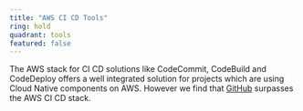 ```yaml
---
title: "AWS CI CD Tools"
ring: hold
quadrant: tools
featured: false
---
```


The AWS stack for CI CD solutions like CodeCommit, CodeBuild and CodeDeploy offers a well integrated
solution for projects which are using Cloud Native components on AWS. However we find that <a href="github.html">GitHub</a>
surpasses the AWS CI CD stack.
